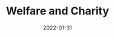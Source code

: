 ---
title: Welfare and Charity
image: "/covers/welfare.png"
date: 2022-01-31
description: Welfare and Charity News
---
